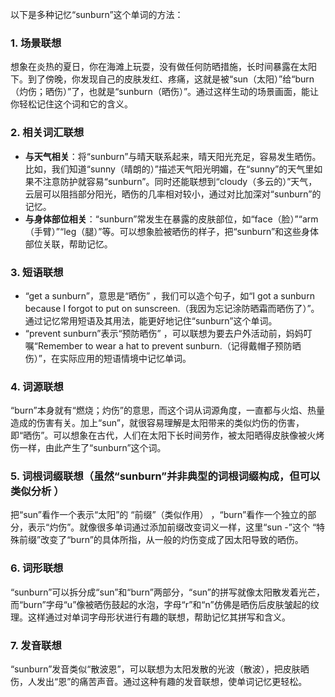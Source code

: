 以下是多种记忆“sunburn”这个单词的方法：
### 1. 场景联想
想象在炎热的夏日，你在海滩上玩耍，没有做任何防晒措施，长时间暴露在太阳下。到了傍晚，你发现自己的皮肤发红、疼痛，这就是被“sun（太阳）”给“burn（灼伤；晒伤）”了，也就是“sunburn（晒伤）”。通过这样生动的场景画面，能让你轻松记住这个词和它的含义。
### 2. 相关词汇联想
 - **与天气相关**：将“sunburn”与晴天联系起来，晴天阳光充足，容易发生晒伤。比如，我们知道“sunny（晴朗的）”描述天气阳光明媚，在“sunny”的天气里如果不注意防护就容易“sunburn”。同时还能联想到“cloudy（多云的）”天气，云层可以阻挡部分阳光，晒伤的几率相对较小，通过对比加深对“sunburn”的记忆。
 - **与身体部位相关**：“sunburn”常发生在暴露的皮肤部位，如“face（脸）”“arm（手臂）”“leg（腿）”等。可以想象脸被晒伤的样子，把“sunburn”和这些身体部位关联，帮助记忆。
### 3. 短语联想
 - “get a sunburn”，意思是“晒伤” ，我们可以造个句子，如“I got a sunburn because I forgot to put on sunscreen.（我因为忘记涂防晒霜而晒伤了）”。通过记忆常用短语及其用法，能更好地记住“sunburn”这个单词。
 - “prevent sunburn”表示“预防晒伤” ，可以联想为要去户外活动前，妈妈叮嘱“Remember to wear a hat to prevent sunburn.（记得戴帽子预防晒伤）”，在实际应用的短语情境中记忆单词。
### 4. 词源联想
 “burn”本身就有“燃烧；灼伤”的意思，而这个词从词源角度，一直都与火焰、热量造成的伤害有关。加上“sun”，就很容易理解是太阳带来的类似灼伤的伤害，即“晒伤”。可以想象在古代，人们在太阳下长时间劳作，被太阳晒得皮肤像被火烤伤一样，由此产生了“sunburn”这个词。
### 5. 词根词缀联想（虽然“sunburn”并非典型的词根词缀构成，但可以类似分析 ）
把“sun”看作一个表示“太阳”的 “前缀”（类似作用） ，“burn”看作一个独立的部分，表示“灼伤”。就像很多单词通过添加前缀改变词义一样，这里“sun -”这个 “特殊前缀”改变了“burn”的具体所指，从一般的灼伤变成了因太阳导致的晒伤。
### 6. 词形联想
 “sunburn”可以拆分成“sun”和“burn”两部分，“sun”的拼写就像太阳散发着光芒，而“burn”字母“u”像被晒伤鼓起的水泡，字母“r”和“n”仿佛是晒伤后皮肤皱起的纹理。这样通过对单词字母形状进行有趣的联想，帮助记忆其拼写和含义。
### 7. 发音联想
 “sunburn”发音类似“散波恩”，可以联想为太阳发散的光波（散波），把皮肤晒伤，人发出“恩”的痛苦声音。通过这种有趣的发音联想，使单词记忆更轻松。 
